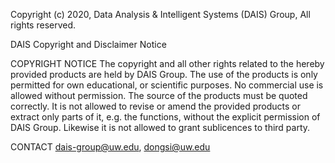 Copyright (c) 2020, Data Analysis & Intelligent Systems (DAIS) Group,
All rights reserved.

DAIS Copyright and Disclaimer Notice

COPYRIGHT NOTICE
The copyright and all other rights related to the hereby provided products are held by DAIS Group. 
The use of the products is only permitted for own educational, or scientific purposes. No commercial use is allowed without permission. 
The source of the products must be quoted correctly. 
It is not allowed to revise or amend the provided products or extract only parts of it, e.g. the functions, without the explicit permission of DAIS Group. 
Likewise it is not allowed to grant sublicences to third party.

CONTACT
dais-group@uw.edu,
dongsi@uw.edu
